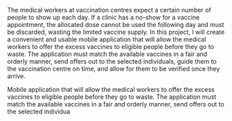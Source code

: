 

The medical workers at vaccination centres expect a certain number of people to show up each day. If a
clinic has a no-show for a vaccine appointment, the allocated dose cannot be used the following day and
must be discarded, wasting the limited vaccine supply. In this project, I will create a convenient and
usable mobile application that will allow the medical workers to offer the excess vaccines to eligible
people before they go to waste. The application must match the available vaccines in a fair and orderly
manner, send offers out to the selected individuals, guide them to the vaccination centre on time, and
allow for them to be verified once they arrive.


Mobile application that will allow the medical workers to offer the excess vaccines to eligible people before they go to waste. 
The application must match the available vaccines in a fair and orderly manner, send offers out to the selected individua

